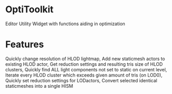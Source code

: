 # OptiToolkit
Editor Utility Widget with functions aiding in optimization

# Features
Quickly change  resolution of HLOD lightmap,
Add new staticmesh actors to existing HLOD actor,
Get reduction settings and resulting tris size of HLOD clusters,
Quickly find ALL light components not set to static on current level,
Iterate every HLOD cluster which exceeds given amount of tris (on LOD0),
Quickly set reduction settings for LODactors,
Convert selected identical staticmeshes into a single HISM
